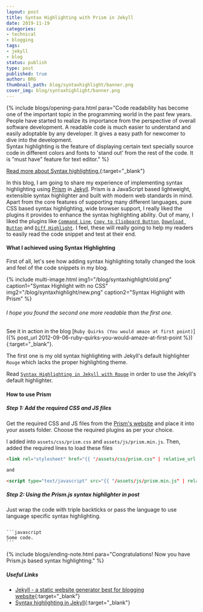 ```yaml
---
layout: post
title: Syntax Highlighting with Prism in Jekyll
date: 2019-11-19
categories:
- technical
- blogging
tags:
- jekyll
- blog
status: publish
type: post
published: true
author: BRG
thumbnail_path: blog/syntaxhighlight/banner.png
cover_img: blog/syntaxhighlight/banner.png
---
```


{% include blogs/opening-para.html
            para="Code readability has become one of the important topic in the programming world in the
            past few years. People have started to realize its importance from the perspective of overall software development. A readable code is much easier to understand and easily adoptable by any
            developer. It gives a easy path for newcomer to dive into the development.
            <br>
            Syntax highlighting is the feature of displaying certain text specially source code in different
            colors and fonts to 'stand out' from the rest of the code. It is \"must have\" feature for text editor."
%}

[Read more about Syntax highlighting.](https://en.wikipedia.org/wiki/Syntax_highlighting){:target="_blank"}

In this blog, I am going to share my experience of implementing syntax highlighting using
[Prism](https://prismjs.com/) in [Jekyll](https://jekyllrb.com). Prism is a JavaScript based lightweight, extensible syntax highlighter and
built with modern web standards in mind. Apart from the core features of supporting many different
languages, pure CSS based syntax highlighting, wide browser support, I really liked the plugins it provides
to enhance the syntax highlighting ability. Out of many, I liked the plugins like [`Command Line`](https://prismjs.com/plugins/command-line/), [`Copy to Clipboard Button`](https://prismjs.com/plugins/copy-to-clipboard/), [`Download Button`](https://prismjs.com/plugins/download-button/) and
[`Diff Highlight`](https://prismjs.com/plugins/diff-highlight/). I feel, these will really going to help my
readers to easily read the code snippet and test at their end.

#### What I achieved using Syntax Highlighting

First of all, let's see how adding syntax highlighting totally changed the look and feel of the code snippets in my blog.

{% include multi-image.html
           img1="/blog/syntaxhighlight/old.png"
           caption1="Syntax Highlight with no CSS"
           img2="/blog/syntaxhighlight/new.png"
           caption2="Syntax Highlight with Prism"
%}

###### I hope you found the second one more readable than the first one.

See it in action in the blog [`Ruby Quirks (You would amaze at first point)`]({% post_url 2012-09-06-ruby-quirks-you-would-amaze-at-first-point %}){:target="_blank"}.

The first one is my old syntax highlighting with Jekyll's default highlighter `Rouge` which lacks the proper
highlighting theme.

Read [`Syntax Highlighting in Jekyll with Rouge`](https://sangsoonam.github.io/2019/01/20/syntax-highlighting-in-jekyll.html) in order to use the Jekyll's default highlighter.

#### How to use Prism

##### Step 1: Add the required CSS and JS files

Get the required CSS and JS files from the [Prism's website](https://prismjs.com/) and place it
into your assets folder. Choose the required plugins as per your choice.

I added into `assets/css/prism.css` and `assets/js/prism.min.js`. Then, added the required lines to load these files

```html
<link rel="stylesheet" href="{{ "/assets/css/prism.css" | relative_url }}">

and

<script type="text/javascript" src="{{ "/assets/js/prism.min.js" | relative_url }}"></script>
```

##### Step 2: Using the Prism.js syntax highlighter in post

Just wrap the code with triple backticks or pass the language to use language specific syntax
highlighting.

<pre><code class="language-text">
```javascript
Some code.
```
</code></pre>

{% include blogs/ending-note.html
           para="Congratulations! Now you have Prism.js based syntax highlighting."
%}

##### Useful Links

- [Jekyll - a static website generator best for blogging website](https://jekyllrb.com/){:target="_blank"}
- [Syntax highlighting in Jekyll](https://sangsoonam.github.io/2019/01/20/syntax-highlighting-in-jekyll.html){:target="_blank"}
